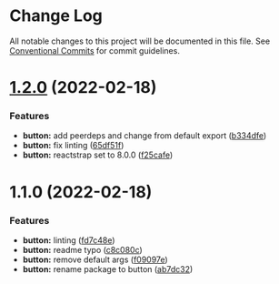 # Change Log

All notable changes to this project will be documented in this file.
See [Conventional Commits](https://conventionalcommits.org) for commit guidelines.

# [1.2.0](https://github.com/Availity/availity-react/compare/@availity/button@1.1.0...@availity/button@1.2.0) (2022-02-18)


### Features

* **button:** add peerdeps and change from default export ([b334dfe](https://github.com/Availity/availity-react/commit/b334dfec731f28b5d0a665e4b9a02f637b81c6ec))
* **button:** fix linting ([65df51f](https://github.com/Availity/availity-react/commit/65df51f8c8c8d6c2f2e61b565f65ff0f802f4ef8))
* **button:** reactstrap set to 8.0.0 ([f25cafe](https://github.com/Availity/availity-react/commit/f25cafee16a03e9fef4def282c5ea38866c5db32))





# 1.1.0 (2022-02-18)


### Features

* **button:** linting ([fd7c48e](https://github.com/Availity/availity-react/commit/fd7c48eda0e4be9ee81d4ee18a9eeaca0cd1526f))
* **button:** readme typo ([c8c080c](https://github.com/Availity/availity-react/commit/c8c080c294e4f73169fc9d4d87d459897d81fe74))
* **button:** remove default args ([f09097e](https://github.com/Availity/availity-react/commit/f09097ead946cb8e55b4d8b5ad85e4f66bba7064))
* **button:** rename package to button ([ab7dc32](https://github.com/Availity/availity-react/commit/ab7dc32a2bf80f47085029377dd4d05010c51d87))
